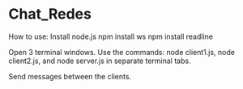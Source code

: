 # Chat_Redes

How to use:
Install node.js
npm install ws
npm install readline

Open 3 terminal windows.
Use the commands: node client1.js, node client2.js, and node server.js in separate terminal tabs.

Send messages between the clients.
